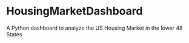 # HousingMarketDashboard
A Python dashboard to analyze the US Housing Market in the lower 48 States
